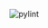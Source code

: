 

![pylint](https://user-images.githubusercontent.com/63446991/163699752-5103d7a6-84f0-41c0-bce1-04ae123a4ca4.png)
